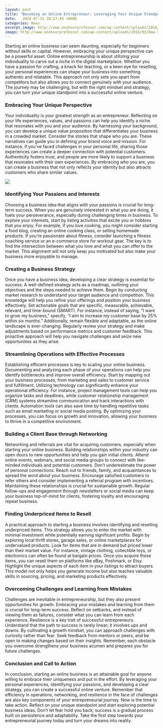```yaml
---
layout: post
title: "Becoming an Online Entrepreneur: Leveraging Your Unique Standpoint"
date:   2024-07-31 18:27:49 +0000
categories: News
excerpt_image: http://www.onehourprofessor.com/wp-content/uploads/2016/03/How-to-become-an-online-entrepreneur.png
image: http://www.onehourprofessor.com/wp-content/uploads/2016/03/How-to-become-an-online-entrepreneur.png
---
```


Starting an online business can seem daunting, especially for beginners without skills or capital. However, embracing your unique perspective can be a powerful asset. Online entrepreneurship is about utilizing your individuality to carve out a niche in the digital marketplace. Whether you have a passion for crafting, a knack for teaching, or a keen eye for reselling, your personal experiences can shape your business into something authentic and relatable. This approach not only sets you apart from competitors but also allows you to connect genuinely with your audience. The journey may be challenging, but with the right mindset and strategy, you can turn your unique standpoint into a successful online venture.
### Embracing Your Unique Perspective
Your individuality is your greatest strength as an entrepreneur. Reflecting on your life experiences, values, and passions can help you identify a niche that resonates with you and your audience. By harnessing your background, you can develop a unique value proposition that differentiates your business in a crowded market. 
Consider the stories that shape who you are. These narratives can guide you in defining your brand voice and mission. For instance, if you’ve faced challenges in your personal life, sharing those experiences can create a deeper connection with potential customers. Authenticity fosters trust, and people are more likely to support a business that resonates with their own experiences. By embracing who you are, you can create a business that not only reflects your identity but also attracts customers who share similar values.

![](http://www.onehourprofessor.com/wp-content/uploads/2016/03/How-to-become-an-online-entrepreneur.png)
### Identifying Your Passions and Interests
Choosing a business idea that aligns with your passions is crucial for long-term success. When you are genuinely interested in what you are doing, it fuels your perseverance, especially during challenging times in business. To explore your interests, start by listing activities that excite you or hobbies that you enjoy. 
For example, if you love cooking, you might consider starting a food blog, creating an online cooking class, or selling homemade products. If you’re passionate about fitness, consider launching a fitness coaching service or an e-commerce store for workout gear. The key is to find the intersection between what you love and what you can offer to the market. This alignment will not only keep you motivated but also make your business more enjoyable to manage.
### Creating a Business Strategy
Once you have a business idea, developing a clear strategy is essential for success. A well-defined strategy acts as a roadmap, outlining your objectives and the steps needed to achieve them. Begin by conducting market research to understand your target audience and competition. This knowledge will help you refine your offerings and position your business effectively.
Set actionable goals that are specific, measurable, achievable, relevant, and time-bound (SMART). For instance, instead of saying, “I want to grow my business,” specify, “I aim to increase my customer base by 25% within six months.” Additionally, remain flexible and adaptable, as the online landscape is ever-changing. Regularly review your strategy and make adjustments based on performance metrics and customer feedback. This proactive approach will help you navigate challenges and seize new opportunities as they arise.
### Streamlining Operations with Effective Processes
Establishing efficient processes is key to scaling your online business. Documenting and analyzing each phase of your operations can help you identify bottlenecks and improve overall efficiency. Start by mapping out your business processes, from marketing and sales to customer service and fulfillment.
Utilizing technology can significantly enhance your operational efficiency. For instance, project management tools can help you organize tasks and deadlines, while customer relationship management (CRM) systems streamline communication and track interactions with clients. Automation tools can also save time by handling repetitive tasks such as email marketing or social media posting. By optimizing your processes, you can focus on growth and innovation, allowing your business to thrive in a competitive environment.
### Building a Client Base through Networking
Networking and referrals are vital for acquiring customers, especially when starting your online business. Building relationships within your industry can open doors to new opportunities and help you gain initial clients. Attend online events, webinars, and social media groups to connect with like-minded individuals and potential customers. 
Don’t underestimate the power of personal connections. Reach out to friends, family, and acquaintances to spread the word about your business. Encourage satisfied customers to refer others and consider implementing a referral program with incentives. Maintaining these relationships is crucial for sustainable growth. Regular follow-ups and engagement through newsletters or social media can keep your business top-of-mind for clients, fostering loyalty and encouraging repeat business.
### Finding Underpriced Items to Resell
A practical approach to starting a business involves identifying and reselling underpriced items. This strategy allows you to enter the market with minimal investment while potentially earning significant profits. Begin by exploring local thrift stores, garage sales, or online marketplaces for undervalued products.
Look for items that are in demand but priced lower than their market value. For instance, vintage clothing, collectible toys, or electronics can often be found at bargain prices. Once you acquire these items, you can resell them on platforms like eBay, Poshmark, or Etsy. Highlight the unique aspects of each item in your listings to attract buyers. This model not only helps you generate income but also teaches valuable skills in sourcing, pricing, and marketing products effectively.
### Overcoming Challenges and Learning from Mistakes
Challenges are inevitable in entrepreneurship, but they also present opportunities for growth. Embracing your mistakes and learning from them is crucial for long-term success. Reflect on setbacks, and instead of viewing them as failures, consider what you can learn from each experience.
Resilience is a key trait of successful entrepreneurs. Understand that the path to success is rarely linear; it involves ups and downs. By cultivating a growth mindset, you can approach challenges with curiosity rather than fear. Seek feedback from mentors or peers, and be open to making changes based on their insights. Remember, each obstacle you overcome strengthens your business acumen and prepares you for future challenges.
### Conclusion and Call to Action
In conclusion, starting an online business is an attainable goal for anyone willing to embrace their uniqueness and put in the effort. By leveraging your personal experiences, identifying your passions, and developing a clear strategy, you can create a successful online venture. Remember that efficiency in operations, networking, and resilience in the face of challenges are also key components of your entrepreneurial journey.
Now is the time to take action. Reflect on your unique standpoint and start exploring potential business ideas. Don’t let fear hold you back; success is a gradual process built on persistence and adaptability. Take the first step towards your entrepreneurial journey today and turn your dreams into reality.